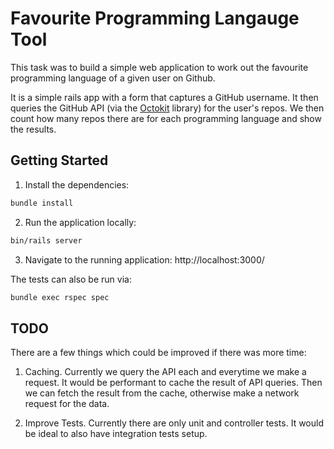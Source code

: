 # Favourite Programming Langauge Tool

This task was to build a simple web application to work out the favourite programming language of a given user on Github.

It is a simple rails app with a form that captures a GitHub username. It then queries the GitHub API (via the [Octokit](https://github.com/octokit/octokit.rb) library) for the user's repos. We then count how many repos there are for each programming language and show the results.

## Getting Started

1. Install the dependencies:
```sh
bundle install
```

2. Run the application locally:
```sh
bin/rails server
```

3. Navigate to the running application: http://localhost:3000/

The tests can also be run via:
```sh
bundle exec rspec spec
```

## TODO

There are a few things which could be improved if there was more time:

1. Caching. Currently we query the API each and everytime we make a request. It would be performant to cache the result of API queries. Then we can fetch the result from the cache, otherwise make a network request for the data.

2. Improve Tests. Currently there are only unit and controller tests. It would be ideal to also have integration tests setup. 
